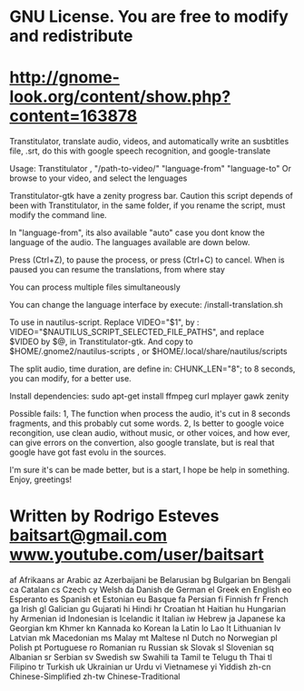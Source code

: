 # GNU License. You are free to modify and redistribute   # 
# http://gnome-look.org/content/show.php?content=163878  #

Transtitulator, translate audio, videos, and automatically write an susbtitles file, .srt, do this with google speech recognition, and google-translate

Usage: Transtitulator , "/path-to-video/" "language-from" "language-to"
Or browse to your video, and select the lenguages

Transtitulator-gtk have a zenity progress bar. Caution this script depends of been with Transtitulator, in the same folder, if you rename the script, must modify the command line.

In "language-from", its also available "auto" case you dont know the language of the audio. The languages available are down below.

Press (Ctrl+Z), to pause the process, or press (Ctrl+C) to cancel.
When is paused you can resume the translations, from where stay

You can process multiple files simultaneously

You can change the language interface by execute: /install-translation.sh

To use in nautilus-script. Replace VIDEO="$1", by : VIDEO="$NAUTILUS_SCRIPT_SELECTED_FILE_PATHS", and replace $VIDEO by $@, in Transtitulator-gtk. And copy to $HOME/.gnome2/nautilus-scripts , or  $HOME/.local/share/nautilus/scripts

The split audio, time duration, are define in: CHUNK_LEN="8"; to 8 seconds, you can modify, for a better use.

Install dependencies:
sudo apt-get install ffmpeg curl mplayer gawk zenity

Possible fails: 1, The function when process the audio, it's cut in 8 seconds fragments, and this probably cut some words. 2, Is better to google voice recongition, use clean audio, without music, or other voices, and how ever, can give errors on the convertion, also google translate, but is real that google have got fast evolu in the sources.

I'm sure it's can be made better, but is a start, I hope be help in something.
Enjoy, greetings!

# Written by Rodrigo Esteves baitsart@gmail.com www.youtube.com/user/baitsart #

af Afrikaans
ar Arabic
az Azerbaijani
be Belarusian
bg Bulgarian
bn Bengali
ca Catalan
cs Czech
cy Welsh
da Danish
de German
el Greek
en English
eo Esperanto
es Spanish
et Estonian
eu Basque
fa Persian
fi Finnish
fr French
ga Irish
gl Galician
gu Gujarati
hi Hindi
hr Croatian
ht Haitian
hu Hungarian
hy Armenian
id Indonesian
is Icelandic
it Italian
iw Hebrew
ja Japanese
ka Georgian
km Khmer
kn Kannada
ko Korean
la Latin
lo Lao
lt Lithuanian
lv Latvian
mk Macedonian
ms Malay
mt Maltese
nl Dutch
no Norwegian
pl Polish
pt Portuguese
ro Romanian
ru Russian
sk Slovak
sl Slovenian
sq Albanian
sr Serbian
sv Swedish
sw Swahili
ta Tamil
te Telugu
th Thai
tl Filipino
tr Turkish
uk Ukrainian
ur Urdu
vi Vietnamese
yi Yiddish
zh-cn Chinese-Simplified
zh-tw Chinese-Traditional
